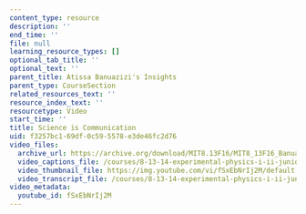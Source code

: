 ```yaml
---
content_type: resource
description: ''
end_time: ''
file: null
learning_resource_types: []
optional_tab_title: ''
optional_text: ''
parent_title: Atissa Banuazizi's Insights
parent_type: CourseSection
related_resources_text: ''
resource_index_text: ''
resourcetype: Video
start_time: ''
title: Science is Communication
uid: f3257bc1-69df-0c59-5578-e3de46fc2d76
video_files:
  archive_url: https://archive.org/download/MIT8.13F16/MIT8_13F16_Banuazizi_Science_is_Communication_300k.mp4
  video_captions_file: /courses/8-13-14-experimental-physics-i-ii-junior-lab-fall-2016-spring-2017/41da133c3ccc54cdab63c6a6f7253620_fSxEbNrIj2M.vtt
  video_thumbnail_file: https://img.youtube.com/vi/fSxEbNrIj2M/default.jpg
  video_transcript_file: /courses/8-13-14-experimental-physics-i-ii-junior-lab-fall-2016-spring-2017/4cf05339ceb055180735fdc8159ab473_fSxEbNrIj2M.pdf
video_metadata:
  youtube_id: fSxEbNrIj2M
---
```

